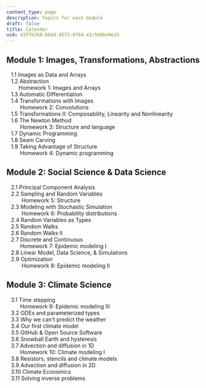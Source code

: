 ```yaml
---
content_type: page
description: Topics for each module
draft: false
title: Calendar
uid: 437fb2b8-60dd-4573-8764-e1c5b0be9e33
---
```

## Module 1: Images, Transformations, Abstractions

   1.1 Images as Data and Arrays   
   1.2 Abstraction   
        Homework 1: Images and Arrays   
   1.3 Automatic Differentiation   
   1.4 Transformations with Images   
         Homework 2: Convolutions   
   1.5 Transformations II: Composability, Linearity and Nonlinearity   
   1.6 The Newton Method   
         Homework 3: Structure and language   
   1.7 Dynamic Programming   
   1.8 Seam Carving   
   1.9 Taking Advantage of Structure   
         Homework 4: Dynamic programming

## Module 2: Social Science & Data Science

   2.1 Principal Component Analysis   
   2.2 Sampling and Random Variables   
          Homework 5: Structure   
   2.3 Modeling with Stochastic Simulation   
          Homework 6: Probability distributions   
   2.4 Random Variables as Types   
   2.5 Random Walks   
   2.6 Random Walks II   
   2.7 Discrete and Continuous   
         Homework 7: Epidemic modeling I   
   2.8 Linear Model, Data Science, & Simulations   
   2.9 Optimization   
          Homework 8: Epidemic modeling II

## Module 3: Climate Science

   3.1 Time stepping   
         Homework 9: Epidemic modeling III   
   3.2 ODEs and parameterized types   
   3.3 Why we can't predict the weather   
   3.4 Our first climate model   
   3.5 GitHub & Open Source Software   
   3.6 Snowball Earth and hysteresis   
   3.7 Advection and diffusion in 1D   
         Homework 10: Climate modeling I   
   3.8 Resistors, stencils and climate models   
   3.9 Advection and diffusion in 2D   
   3.10 Climate Economics   
   3.11 Solving inverse problems